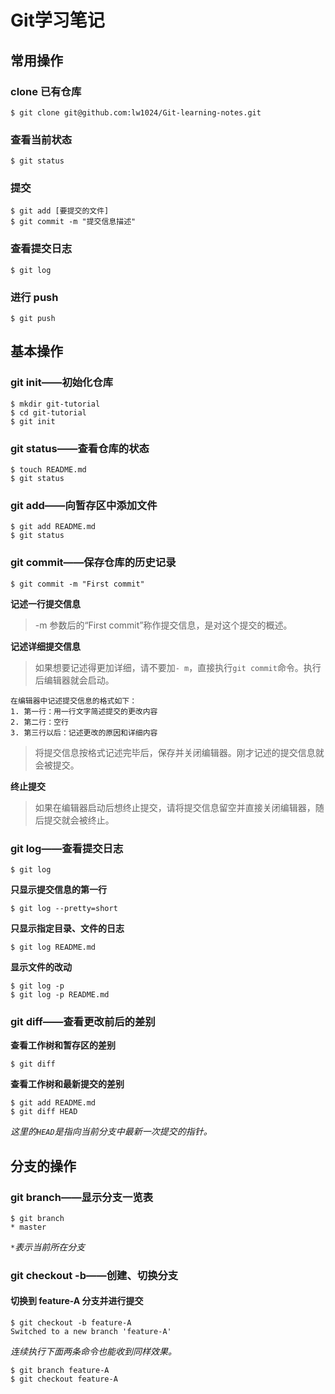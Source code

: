 # Git学习笔记

## 常用操作

### clone 已有仓库
```
$ git clone git@github.com:lw1024/Git-learning-notes.git
```

### 查看当前状态
```
$ git status
```

### 提交
```
$ git add [要提交的文件]
$ git commit -m "提交信息描述"
```
### 查看提交日志
```
$ git log
```

### 进行 push
```
$ git push
```

## 基本操作

### git init——初始化仓库
```
$ mkdir git-tutorial
$ cd git-tutorial
$ git init
```

### git status——查看仓库的状态
```
$ touch README.md
$ git status
```

### git add——向暂存区中添加文件
```
$ git add README.md
$ git status
```

### git commit——保存仓库的历史记录
```
$ git commit -m "First commit"
```
**记述一行提交信息**
> -m 参数后的“First commit”称作提交信息，是对这个提交的概述。

**记述详细提交信息**
> 如果想要记述得更加详细，请不要加`- m`，直接执行`git commit`命令。执行后编辑器就会启动。
```
在编辑器中记述提交信息的格式如下：
1. 第一行：用一行文字简述提交的更改内容
2. 第二行：空行
3. 第三行以后：记述更改的原因和详细内容
```
> 将提交信息按格式记述完毕后，保存并关闭编辑器。刚才记述的提交信息就会被提交。

**终止提交**
> 如果在编辑器启动后想终止提交，请将提交信息留空并直接关闭编辑器，随后提交就会被终止。

### git log——查看提交日志
```
$ git log
```

**只显示提交信息的第一行**
```
$ git log --pretty=short
```

**只显示指定目录、文件的日志**
```
$ git log README.md
```

**显示文件的改动**
```
$ git log -p
$ git log -p README.md
```

### git diff——查看更改前后的差别

**查看工作树和暂存区的差别**
```
$ git diff
```

**查看工作树和最新提交的差别**
```
$ git add README.md
$ git diff HEAD
```
*这里的`HEAD`是指向当前分支中最新一次提交的指针。*

## 分支的操作

### git branch——显示分支一览表
```
$ git branch
* master
```
*`*`表示当前所在分支*

### git checkout -b——创建、切换分支

#### 切换到 feature-A 分支并进行提交
```
$ git checkout -b feature-A
Switched to a new branch 'feature-A'
```
*连续执行下面两条命令也能收到同样效果。*
```
$ git branch feature-A
$ git checkout feature-A
```

